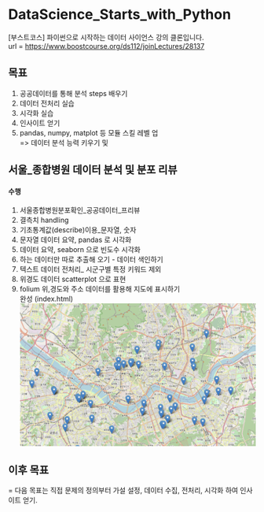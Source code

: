 # DataScience_Starts_with_Python
[부스트코스] 파이썬으로 시작하는 데이터 사이언스 강의 클론입니다.   
url = https://www.boostcourse.org/ds112/joinLectures/28137  
  
## 목표
1. 공공데이터를 통해 분석 steps 배우기
2. 데이터 전처리 실습
3. 시각화 실습
4. 인사이트 얻기
5. pandas, numpy, matplot 등 모듈 스킬 레벨 업   
=> 데이터 분석 능력 키우기 및   
     
       
## 서울_종합병원 데이터 분석 및 분포 리뷰 
#### 수행
1) 서울종합병원분포확인_공공데이터_프리뷰
2) 결측치 handling
3) 기초통계값(describe)이용_문자열, 숫자
4) 문자열 데이터 요약, pandas 로 시각화
5) 데이터 요약, seaborn 으로 빈도수 시각화
6) 하는 데이터만 따로 추출해 오기 - 데이터 색인하기
7) 텍스트 데이터 전처리_ 시군구별 특정 키워드 제외
8) 위경도 데이터 scatterplot 으로 표현
9) folium 위,경도와 주소 데이터를 활용해 지도에 표시하기   
    완성 (index.html)    
![img.png](./서울_종합병원_분포/img/img.png)


## 이후 목표
= 다음 목표는 직접 문제의 정의부터 가설 설정, 데이터 수집, 전처리, 시각화 하여 인사이트 얻기.
